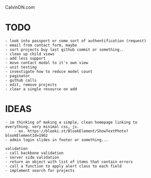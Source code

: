 CalvinDN.com

TODO
==========
	- look into passport or some sort of authentification (request)
	- email from contact form, maybe
    - sort projects buy last github commit or something..
    - clean up child views
    - add less support
    - move contact modal to it's own view
    - unit testing
    - investigate how to reduce model count
    - paginator
    - guthub calls
    - edit, remove projects
    - clear a single resource on add

IDEAS
==========
    - im thinking of making a simple, clean homepage linking to everything. very minimal css, js.
        - ex. https://blooki.st/BlookElement/ShowTextPhoto?blookElementId=1962
	- admin login slides in footer or something...

    validation
    - call backbone validation
    - server side validation
    - return an object with list of items that contain errors
    - call a function to apply alert class to each field
    - implement search for projects